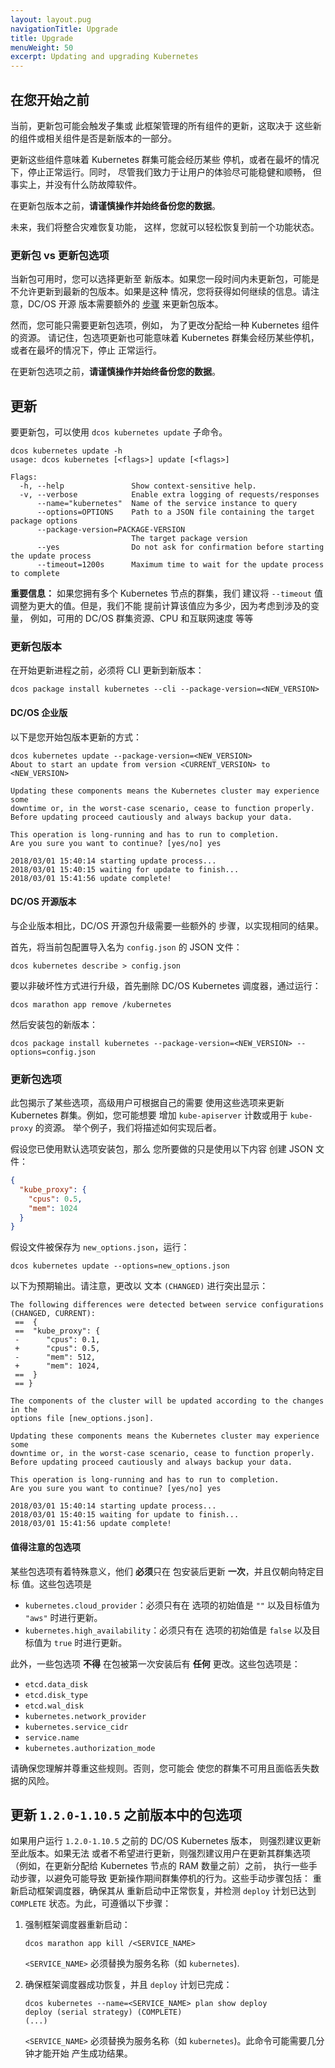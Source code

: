 ```yaml
---
layout: layout.pug
navigationTitle: Upgrade
title: Upgrade
menuWeight: 50
excerpt: Updating and upgrading Kubernetes
---
```


<!-- This source repo for this topic is https://github.com/mesosphere/dcos-kubernetes -->


## 在您开始之前

当前，更新包可能会触发子集或
此框架管理的所有组件的更新，这取决于
这些新的组件或相关组件是否是新版本的一部分。

更新这些组件意味着 Kubernetes 群集可能会经历某些
停机，或者在最坏的情况下，停止正常运行。同时，
尽管我们致力于让用户的体验尽可能稳健和顺畅，
但事实上，并没有什么防故障软件。

在更新包版本之前，**请谨慎操作并始终备份您的数据**。

未来，我们将整合灾难恢复功能，
这样，您就可以轻松恢复到前一个功能状态。

### 更新包 vs 更新包选项

当新包可用时，您可以选择更新至
新版本。如果您一段时间内未更新包，可能是
不允许更新到最新的包版本。如果是这种
情况，您将获得如何继续的信息。请注意，DC/OS 开源
版本需要额外的 [步骤](#dcos-open-edition) 来更新包版本。

然而，您可能只需要更新包选项，例如，
为了更改分配给一种 Kubernetes 组件的资源。
请记住，包选项更新也可能意味着 Kubernetes
群集会经历某些停机，或者在最坏的情况下，停止
正常运行。

在更新包选项之前，**请谨慎操作并始终备份您的数据**。

## 更新

要更新包，可以使用 `dcos kubernetes update` 
子命令。

```shell
dcos kubernetes update -h
usage: dcos kubernetes [<flags>] update [<flags>]

Flags:
  -h, --help               Show context-sensitive help.
  -v, --verbose            Enable extra logging of requests/responses
      --name="kubernetes"  Name of the service instance to query
      --options=OPTIONS    Path to a JSON file containing the target package options
      --package-version=PACKAGE-VERSION
                           The target package version
      --yes                Do not ask for confirmation before starting the update process
      --timeout=1200s      Maximum time to wait for the update process to complete
```

**重要信息：** 如果您拥有多个 Kubernetes 节点的群集，我们
建议将 `--timeout` 值调整为更大的值。但是，我们不能
提前计算该值应为多少，因为考虑到涉及的变量，
例如，可用的 DC/OS 群集资源、CPU 和互联网速度
等等

### 更新包版本

在开始更新进程之前，必须将 CLI
更新到新版本：

```shell
dcos package install kubernetes --cli --package-version=<NEW_VERSION>
```

#### DC/OS 企业版

以下是您开始包版本更新的方式：

```shell
dcos kubernetes update --package-version=<NEW_VERSION>
About to start an update from version <CURRENT_VERSION> to <NEW_VERSION>

Updating these components means the Kubernetes cluster may experience some
downtime or, in the worst-case scenario, cease to function properly.
Before updating proceed cautiously and always backup your data.

This operation is long-running and has to run to completion.
Are you sure you want to continue? [yes/no] yes

2018/03/01 15:40:14 starting update process...
2018/03/01 15:40:15 waiting for update to finish...
2018/03/01 15:41:56 update complete!
```

#### DC/OS 开源版本

与企业版本相比，DC/OS 开源包升级需要一些额外的
步骤，以实现相同的结果。

首先，将当前包配置导入名为 `config.json` 的 JSON 文件：

```shell
dcos kubernetes describe > config.json
```

要以非破坏性方式进行升级，首先删除 DC/OS Kubernetes
调度器，通过运行：

```shell
dcos marathon app remove /kubernetes
```

然后安装包的新版本：

```shell
dcos package install kubernetes --package-version=<NEW_VERSION> --options=config.json
```

### 更新包选项

此包揭示了某些选项，高级用户可根据自己的需要
使用这些选项来更新 Kubernetes 群集。例如，您可能想要
增加 `kube-apiserver` 计数或用于 `kube-proxy` 的资源。
举个例子，我们将描述如何实现后者。

假设您已使用默认选项安装包，那么
您所要做的只是使用以下内容
创建 JSON 文件：

```json
{
  "kube_proxy": {
    "cpus": 0.5,
    "mem": 1024
  }
}
```

假设文件被保存为 `new_options.json`，运行：

```shell
dcos kubernetes update --options=new_options.json
```

以下为预期输出。请注意，更改以
文本 `(CHANGED)` 进行突出显示：

```shell
The following differences were detected between service configurations (CHANGED, CURRENT):
 ==  {
 ==  "kube_proxy": {
 -      "cpus": 0.1,
 +      "cpus": 0.5,
 -      "mem": 512,
 +      "mem": 1024,
 ==  }
 == }

The components of the cluster will be updated according to the changes in the
options file [new_options.json].

Updating these components means the Kubernetes cluster may experience some
downtime or, in the worst-case scenario, cease to function properly.
Before updating proceed cautiously and always backup your data.

This operation is long-running and has to run to completion.
Are you sure you want to continue? [yes/no] yes

2018/03/01 15:40:14 starting update process...
2018/03/01 15:40:15 waiting for update to finish...
2018/03/01 15:41:56 update complete!
```

#### 值得注意的包选项

某些包选项有着特殊意义，他们 **必须**只在
包安装后更新 **一次**，并且仅朝向特定目标
值。这些包选项是

* `kubernetes.cloud_provider`：必须只有在
 选项的初始值是 `""` 以及目标值为 `"aws"` 时进行更新。
* `kubernetes.high_availability`：必须只有在
 选项的初始值是 `false` 以及目标值为 `true` 时进行更新。

此外，一些包选项 **不得** 在包被第一次安装后有 **任何**
更改。这些包选项是：

* `etcd.data_disk`
* `etcd.disk_type`
* `etcd.wal_disk`
* `kubernetes.network_provider`
* `kubernetes.service_cidr`
* `service.name`
* `kubernetes.authorization_mode`

请确保您理解并尊重这些规则。否则，您可能会
使您的群集不可用且面临丢失数据的风险。

## 更新 `1.2.0-1.10.5` 之前版本中的包选项

如果用户运行 `1.2.0-1.10.5` 之前的 DC/OS Kubernetes 版本，
则强烈建议更新至此版本。如果无法
或者不希望进行更新，则强烈建议用户在更新其群集选项
（例如，在更新分配给 Kubernetes 节点的 RAM 数量之前）之前，
执行一些手动步骤，以避免可能导致
更新操作期间群集停机的行为。这些手动步骤包括：
重新启动框架调度器，确保其从
重新启动中正常恢复，并检测 `deploy` 计划已达到 `COMPLETE`
状态。为此，可遵循以下步骤：

1. 强制框架调度器重新启动：

   ```
   dcos marathon app kill /<SERVICE_NAME>
   ```

   `<SERVICE_NAME>` 必须替换为服务名称（如
   `kubernetes`).

1. 确保框架调度器成功恢复，并且
 `deploy` 计划已完成：

   ```
   dcos kubernetes --name=<SERVICE_NAME> plan show deploy
   deploy (serial strategy) (COMPLETE)
   (...)
   ```

   `<SERVICE_NAME>` 必须替换为服务名称（如
 `kubernetes`)。此命令可能需要几分钟才能开始
 产生成功结果。
